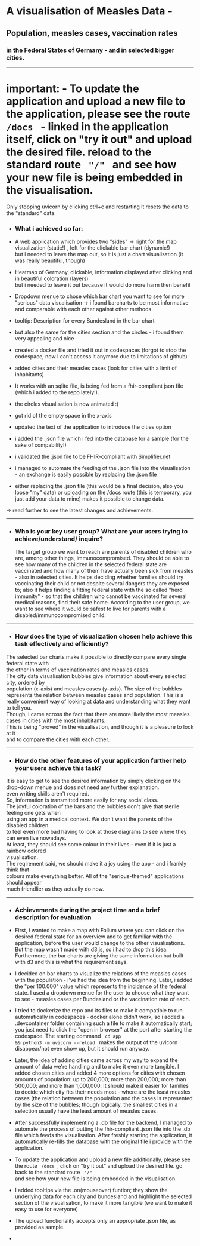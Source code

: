 # A visualisation of Measles Data - 
## Population, measles cases, vaccination rates
### in the Federal States of Germany - and in selected bigger cities.

---------------------

# important: - To update the application and upload a new file to the application, please see the route <code> /docs </code> - linked in the application itself, click on "try it out" and upload the desired file. reload to the standard route <code> "/" </code> and see how your new file is being embedded in the visualisation.

Only stopping uvicorn by clicking ctrl+c and restarting it resets the data to the "standard" data. 


- ### What i achieved so far:

- A web application which provides two "sides" -> right for the map visualization (static!) , left for the clickable bar chart (dynamic!) <br>
but i needed to leave the map out, so it is just a chart visualisation (it was really beautiful, though)

- Heatmap of Germany, clickable, information displayed after clicking and in beautiful coloration (layers) <br>
  but i needed to leave it out because it would do more harm then benefit 
- Dropdown menue to chose which bar chart you want to see for more "serious" data visualisation -> i found barcharts to be most informative and comparable with each other against other methods
- tooltip: Description for every Bundesland in the bar chart
- but also the same for the cities section and the circles - i found them very appealing and nice 
- created a docker file and tried it out in codespaces (forgot to stop the codespace, now I can't access it anymore due to limitations of github)
- added cities and their measles cases (look for cities with a limit of inhabitants) 
- It works with an sqlite file, is being fed from a fhir-compliant json file (which i added to the repo lately!).
- the circles visualisation is now animated :)
- got rid of the empty space in the x-axis
- updated the text of the application to introduce the cities option
- i added the .json file which i fed into the database for a sample (for the sake of compability!)
- i validated the .json file to be FHIR-compliant with [Simplifier.net](https://simplifier.net/validate)
- i managed to automate the feeding of the .json file into the visualisation - an exchange is easily possible by replacing the .json file
- either replacing the .json file (this would be a final decision, also you loose "my" data) or uploading on the /docs route (this is temporary, you just add your data to mine) makes it possible to change data. 

-> read further to see the latest changes and achievements.

------
- ### Who is your key user group? What are your users trying to achieve/understand/ inquire?
  The target group we want to reach are parents of disabled children who are, among other things, immunocompromised. They should be able to see how many of the children in the selected federal state are vaccinated and how many of them have actually been sick from measles - also in selected cities. It helps deciding whether families should try vaccinating their child or not despite several dangers they are exposed to; also it helps finding a fitting federal state with the so called "herd immunity" - so that the children who cannot be vaccinated for several medical reasons, find their safe home.
According to the user group, we want to see where it would be safest to live
  for parents with a disabled/immunocompromised child.

-----

- ### How does the type of visualization chosen help achieve this task effectively and efficiently?
The selected bar charts make it possible to directly compare every single federal state with<br>
the other in terms of vaccination rates and measles cases.<br>
The city data visualisation bubbles give information about every selected city, ordered by <br>
population (x-axis) and measles cases (y-axis). The size of the bubbles <br>
 represents the relation between measles cases and population.
This is a really convenient way of looking at data and understanding what they want to tell you. <br>
Though, i came across the fact that there are more likely the most measles cases in cities with the most inhabitants. <br>
This is being "proved" in the visualisation, and though it is a pleasure to look at it <br>
and to compare the cities with each other.


------

- ### How do the other features of your application further help your users achieve this task?
It is easy to get to see the desired information by simply clicking on the drop-down menue and does not need any further explanation.
<br> even writing skills aren't required. <br>
So, information is transmitted more easily for any social class. <br>
The joyful coloration of the bars and the bubbles don't give that sterile feeling one gets when <br>
using an app in a medical context. We don't want the parents of the disabled children <br>
to feel even more bad having to look at those diagrams to see where they can even live nowadays.<br>
At least, they should see some colour in their lives - even if it is just a rainbow colored <br>
visualisation. <br>
The reqirement said, we should make it a joy using the app - and i frankly think that <br>
colours make everything better. All of the "serious-themed" applications should appear <br>
much friendlier as they actually do now. 

---------

- ### Achievements during the project time and a brief description for evaluation

- First, i wanted to make a map with Folium where you can click on the desired federal state for an overview and to get familiar with the application, before the user would change to the other visualisations. But the map wasn't made with d3.js, so i had to drop this idea. Furthermore, the bar charts are giving the same information but built with d3 and this is what the requirement says.
- I decided on bar charts to visualize the relations of the measles cases with the population - i've had the idea from the beginning. Later, i added the "per 100.000" value which represents the incidence of the federal state. I used a dropdown menue for the user to choose what they want to see - measles cases per Bundesland or the vaccination rate of each.
- I tried to dockerize the repo and its files to make it compatible to run automatically in codespaces - docker alone didn't work, so i added a .devcontainer folder containing such a file to make it automatically start; you just need to click the "open in browser" at the port after starting the codespace. The starting command <code> cd app && python3 -m uvicorn --reload </code> makes the output of the uvicorn disappear/not even show up, but it should run anyway.
- Later, the idea of adding cities came across my way to expand the amount of data we're handling and to make it even more tangible. I added chosen cities and added 4 more options for cities with chosen amounts of population: up to 200,000; more than 200,000; more than 500,000; and more than 1,000,000. It should make it easier for families to decide which city fits their needs most - where are the least measles cases (the relation between the population and the cases is represented by the size of the bubbles; though logically, the smallest cities in a selection usually have the least amount of measles cases.
- After successfully implementing a .db file for the backend, I managed to automate the process of putting the fhir-compliant .json file into the .db file which feeds the visualisation. After freshly starting the application, it automatically re-fills the database with the original file i provide with the application.
- To update the application and upload a new file additionally, please see the route <code> /docs </code>, click on "try it out" and upload the desired file. go back to the standard route <code> "/" </code> and see how your new file is being embedded in the visualisation.
- I added tooltips via the .on(mouseover) funtion; they show the underlying data for each city and bundesland and highlight the selected section of the visualisation, to make it more tangible (we want to make it easy to use for everyone)
- The upload functionality accepts only an appropriate .json file, as provided as sample.
- 
